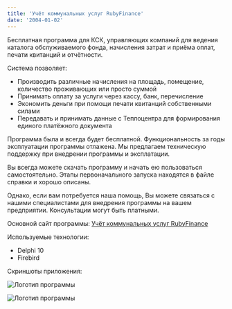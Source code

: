 ```yaml
---
title: 'Учёт коммунальных услуг RubyFinance'
date: '2004-01-02'
---
```


Бесплатная программа для КСК, управляющих компаний для ведения каталога обслуживаемого фонда, начисления затрат и приёма оплат, печати квитанций и отчётности.

Система позволяет:

- Производить различные начисления на площадь, помещение, количество проживающих или просто суммой
- Принимать оплату за услуги через кассу, банк, перечисление
- Экономить деньги при помощи печати квитанций собственными силами
- Передавать и принимать данные с Теплоцентра для формирования единого платёжного документа 

Программа была и всегда будет бесплатной. Функциональность за годы эксплуатации программы отлажена. Мы предлагаем техническую поддержку при внедрении программы и эксплатации.

Вы всегда можете скачать программу и начать ею пользоваться самостоятельно. Этапы первоначального запуска находятся в файле справки и хорошо описаны.

Однако, если вам потребуется наша помощь, Вы можете связаться с нашими специалистами для внедрения программы на вашем предприятии. Консультации могут быть платными.

Основной сайт программы: [Учёт коммунальных услуг RubyFinance](https://ruby.toadstool.su/) 

Используемые технологии:

- Delphi 10
- Firebird

Скриншоты приложения:

![Логотип программы](/images/ruby_finance_logo.png)

![Логотип программы](/images/ruby_finance_1_logo.png)

